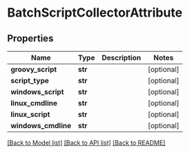 # BatchScriptCollectorAttribute

## Properties
Name | Type | Description | Notes
------------ | ------------- | ------------- | -------------
**groovy_script** | **str** |  | [optional] 
**script_type** | **str** |  | [optional] 
**windows_script** | **str** |  | [optional] 
**linux_cmdline** | **str** |  | [optional] 
**linux_script** | **str** |  | [optional] 
**windows_cmdline** | **str** |  | [optional] 

[[Back to Model list]](../README.md#documentation-for-models) [[Back to API list]](../README.md#documentation-for-api-endpoints) [[Back to README]](../README.md)


